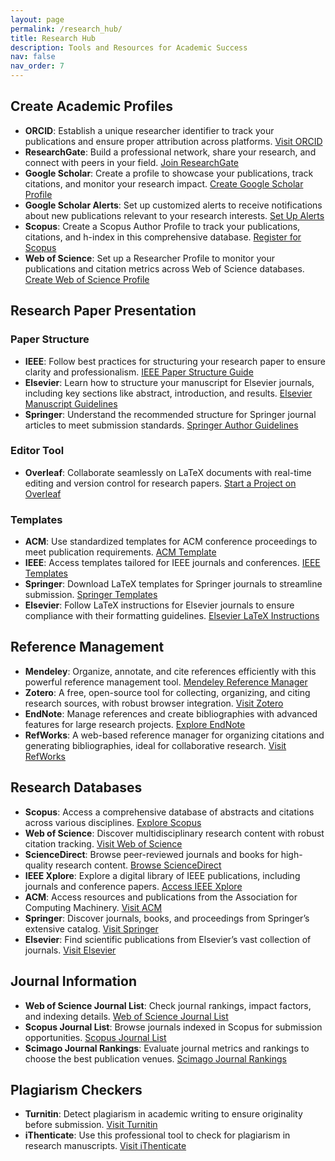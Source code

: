 ```yaml
---
layout: page
permalink: /research_hub/
title: Research Hub
description: Tools and Resources for Academic Success
nav: false
nav_order: 7
---
```


## Create Academic Profiles
- **ORCID**: Establish a unique researcher identifier to track your publications and ensure proper attribution across platforms. [Visit ORCID](https://orcid.org/)
- **ResearchGate**: Build a professional network, share your research, and connect with peers in your field. [Join ResearchGate](https://www.researchgate.net/)
- **Google Scholar**: Create a profile to showcase your publications, track citations, and monitor your research impact. [Create Google Scholar Profile](https://scholar.google.com/schhp?hl=en)
- **Google Scholar Alerts**: Set up customized alerts to receive notifications about new publications relevant to your research interests. [Set Up Alerts](https://scholar.google.com/scholar_alerts?view_op=list_alerts&hl=en)
- **Scopus**: Create a Scopus Author Profile to track your publications, citations, and h-index in this comprehensive database. [Register for Scopus](https://www.scopus.com/authid/register.uri)
- **Web of Science**: Set up a Researcher Profile to monitor your publications and citation metrics across Web of Science databases. [Create Web of Science Profile](https://www.webofscience.com/wos/author/register)

## Research Paper Presentation
### Paper Structure
- **IEEE**: Follow best practices for structuring your research paper to ensure clarity and professionalism. [IEEE Paper Structure Guide](https://conferences.ieeeauthorcenter.ieee.org/write-your-paper/structure-your-paper/)
- **Elsevier**: Learn how to structure your manuscript for Elsevier journals, including key sections like abstract, introduction, and results. [Elsevier Manuscript Guidelines](https://www.elsevier.com/en-in/authors/tools-and-resources/preparing-your-paper)
- **Springer**: Understand the recommended structure for Springer journal articles to meet submission standards. [Springer Author Guidelines](https://www.springer.com/gp/authors-editors/authorandreviewertutorials/writing-a-journal-manuscript)

### Editor Tool
- **Overleaf**: Collaborate seamlessly on LaTeX documents with real-time editing and version control for research papers. [Start a Project on Overleaf](https://www.overleaf.com/project)

### Templates
- **ACM**: Use standardized templates for ACM conference proceedings to meet publication requirements. [ACM Template](https://www.acm.org/publications/proceedings-template)
- **IEEE**: Access templates tailored for IEEE journals and conferences. [IEEE Templates](https://www.ieee.org/conferences/publishing/templates.html)
- **Springer**: Download LaTeX templates for Springer journals to streamline submission. [Springer Templates](https://preview.springer.com/gp/livingreviews/latex-templates)
- **Elsevier**: Follow LaTeX instructions for Elsevier journals to ensure compliance with their formatting guidelines. [Elsevier LaTeX Instructions](https://www.elsevier.com/authors/policies-and-guidelines/latex-instructions)

## Reference Management
- **Mendeley**: Organize, annotate, and cite references efficiently with this powerful reference management tool. [Mendeley Reference Manager](https://www.mendeley.com/reference-manager/)
- **Zotero**: A free, open-source tool for collecting, organizing, and citing research sources, with robust browser integration. [Visit Zotero](https://www.zotero.org/)
- **EndNote**: Manage references and create bibliographies with advanced features for large research projects. [Explore EndNote](https://endnote.com/)
- **RefWorks**: A web-based reference manager for organizing citations and generating bibliographies, ideal for collaborative research. [Visit RefWorks](https://www.refworks.com/)

## Research Databases
- **Scopus**: Access a comprehensive database of abstracts and citations across various disciplines. [Explore Scopus](https://www.scopus.com/)
- **Web of Science**: Discover multidisciplinary research content with robust citation tracking. [Visit Web of Science](https://www.webofscience.com/)
- **ScienceDirect**: Browse peer-reviewed journals and books for high-quality research content. [Browse ScienceDirect](https://www.sciencedirect.com/)
- **IEEE Xplore**: Explore a digital library of IEEE publications, including journals and conference papers. [Access IEEE Xplore](https://ieeexplore.ieee.org/)
- **ACM**: Access resources and publications from the Association for Computing Machinery. [Visit ACM](https://www.acm.org/)
- **Springer**: Discover journals, books, and proceedings from Springer’s extensive catalog. [Visit Springer](https://www.springer.com/)
- **Elsevier**: Find scientific publications from Elsevier’s vast collection of journals. [Visit Elsevier](https://www.elsevier.com/)

## Journal Information
- **Web of Science Journal List**: Check journal rankings, impact factors, and indexing details. [Web of Science Journal List](https://mjl.clarivate.com/home)
- **Scopus Journal List**: Browse journals indexed in Scopus for submission opportunities. [Scopus Journal List](https://www.scopus.com/home.uri)
- **Scimago Journal Rankings**: Evaluate journal metrics and rankings to choose the best publication venues. [Scimago Journal Rankings](https://www.scimagojr.com/)

## Plagiarism Checkers
- **Turnitin**: Detect plagiarism in academic writing to ensure originality before submission. [Visit Turnitin](https://www.turnitin.com/)
- **iThenticate**: Use this professional tool to check for plagiarism in research manuscripts. [Visit iThenticate](https://www.ithenticate.com/)